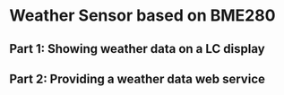 # Weather Sensor based on BME280 #

## Part 1: Showing weather data on a LC display
## Part 2: Providing a weather data web service